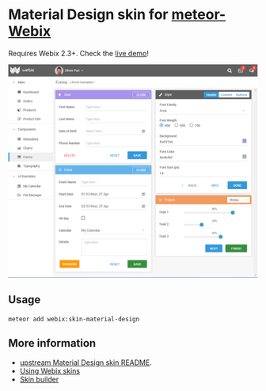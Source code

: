 # Material Design skin for [meteor-Webix](https://atmospherejs.com/webix/webix)

Requires Webix 2.3+. Check the [live demo](http://webix.com/demos/material/admin-app/index.html#!/app/forms)!

![screenshot](screenshot.png)


## Usage

    meteor add webix:skin-material-design
    
    
## More information

* [upstream Material Design skin README](material-design-skin/readme.md).
* [Using Webix skins](http://docs.webix.com/desktop__skins.html)
* [Skin builder](http://webix.com/skin-builder/)
